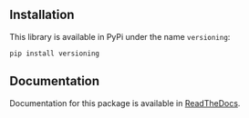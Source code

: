 ## Installation
This library is available in PyPi under the name `versioning`:

    pip install versioning

## Documentation
Documentation for this package is available in [ReadTheDocs](https://python-versioning.readthedocs.io).
